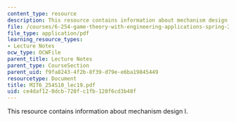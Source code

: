 ```yaml
---
content_type: resource
description: This resource contains information about mechanism design I.
file: /courses/6-254-game-theory-with-engineering-applications-spring-2010/ce4daf120dcb728fc1fb128f6cd3b48f_MIT6_254S10_lec19.pdf
file_type: application/pdf
learning_resource_types:
- Lecture Notes
ocw_type: OCWFile
parent_title: Lecture Notes
parent_type: CourseSection
parent_uid: f9fa8243-4f2b-8f39-d79e-e6ba19845449
resourcetype: Document
title: MIT6_254S10_lec19.pdf
uid: ce4daf12-0dcb-728f-c1fb-128f6cd3b48f
---
```

This resource contains information about mechanism design I.

